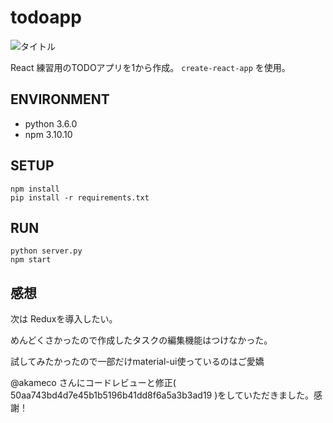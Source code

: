 # todoapp

![タイトル](https://raw.github.com/wiki/tonkatu05/todoapp/images/todo_app.png)

React 練習用のTODOアプリを1から作成。 `create-react-app` を使用。

## ENVIRONMENT
- python 3.6.0
- npm 3.10.10

## SETUP

```
npm install
pip install -r requirements.txt
```

## RUN

```
python server.py
npm start 
```

## 感想
次は Reduxを導入したい。

めんどくさかったので作成したタスクの編集機能はつけなかった。

試してみたかったので一部だけmaterial-ui使っているのはご愛嬌

@akameco さんにコードレビューと修正( 50aa743bd4d7e45b1b5196b41dd8f6a5a3b3ad19 )をしていただきました。感謝！
